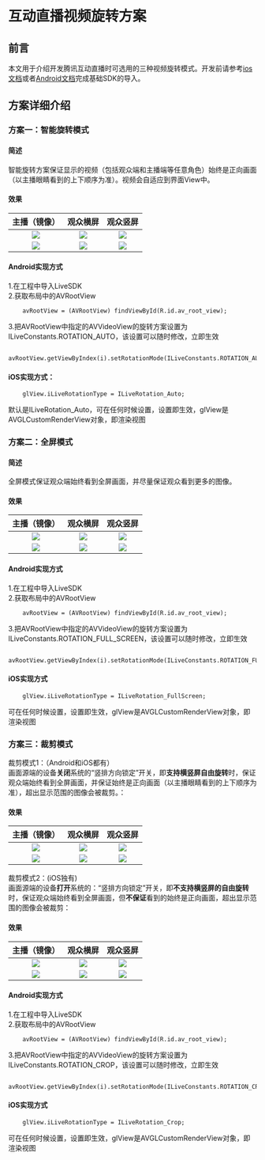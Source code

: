 # 互动直播视频旋转方案
## 前言
本文用于介绍开发腾讯互动直播时可选用的三种视频旋转模式。开发前请参考[ios文档](https://www.qcloud.com/document/product/268/7660)或者[Android文档](https://www.qcloud.com/document/product/268/7658)完成基础SDK的导入。
## 方案详细介绍
### 方案一：智能旋转模式
#### 简述
智能旋转方案保证显示的视频（包括观众端和主播端等任意角色）始终是正向画面（以主播眼睛看到的上下顺序为准）。视频会自适应到界面View中。
#### 效果

| 主播（镜像）| 观众横屏  | 观众竖屏 |
| :------------: |:---------------:| :-----:|
| ![](https://mc.qcloudimg.com/static/img/9c92bc6451a93a712bc690546f50f599/A1.jpg)|![](https://mc.qcloudimg.com/static/img/bcd3f3c3de5f9bde1c4118d2f6b3184e/A2.jpg)|![](https://mc.qcloudimg.com/static/img/3046bacdce4346d3648463f1ff9e9528/A3.jpg) |
| ![](https://mc.qcloudimg.com/static/img/0b060536074d4694135053e50f85ac44/A4.jpg) | ![](https://mc.qcloudimg.com/static/img/b3b5844c8b8ca160a22d997cc5da9e88/A5.jpg)|![](https://mc.qcloudimg.com/static/img/cdd8766bc972215373b1ae8126a73b7a/A6.jpg)|


#### Android实现方式
1.在工程中导入LiveSDK    
2.获取布局中的AVRootView

```
	avRootView = (AVRootView) findViewById(R.id.av_root_view);
```

3.把AVRootView中指定的AVVideoView的旋转方案设置为ILiveConstants.ROTATION_AUTO，该设置可以随时修改，立即生效

```
	avRootView.getViewByIndex(i).setRotationMode(ILiveConstants.ROTATION_AUTO);
```

#### iOS实现方式：

```
    glView.iLiveRotationType = ILiveRotation_Auto;
```    
    
默认是ILiveRotation_Auto，可在任何时候设置，设置即生效，glView是AVGLCustomRenderView对象，即渲染视图
### 方案二：全屏模式
#### 简述
全屏模式保证观众端始终看到全屏画面，并尽量保证观众看到更多的图像。
#### 效果

| 主播（镜像）| 观众横屏  | 观众竖屏 |
| :------------: |:---------------:| :-----:|
| ![](https://mc.qcloudimg.com/static/img/9c92bc6451a93a712bc690546f50f599/B1.jpg)|![](https://mc.qcloudimg.com/static/img/9c92bc6451a93a712bc690546f50f599/B2.jpg)|![](https://mc.qcloudimg.com/static/img/ef07e8078875acf21469c322ce5b0f9a/B3.jpg) |
| ![](https://mc.qcloudimg.com/static/img/0b060536074d4694135053e50f85ac44/B4.jpg) | ![](https://mc.qcloudimg.com/static/img/11cd19c76da96c5407feeaf986c603cd/B5.jpg)|![](https://mc.qcloudimg.com/static/img/cdd8766bc972215373b1ae8126a73b7a/B6.jpg)|


#### Android实现方式
1.在工程中导入LiveSDK    
2.获取布局中的AVRootView

```
	avRootView = (AVRootView) findViewById(R.id.av_root_view);
```

3.把AVRootView中指定的AVVideoView的旋转方案设置为ILiveConstants.ROTATION_FULL_SCREEN，该设置可以随时修改，立即生效

```
	avRootView.getViewByIndex(i).setRotationMode(ILiveConstants.ROTATION_FULL_SCREEN);
```

#### iOS实现方式    

```    
    glView.iLiveRotationType = ILiveRotation_FullScreen;   
```
 
可在任何时候设置，设置即生效，glView是AVGLCustomRenderView对象，即渲染视图

### 方案三：裁剪模式
裁剪模式1：（Android和iOS都有）    
画面源端的设备**关闭**系统的“竖排方向锁定”开关，即**支持横竖屏自由旋转**时，保证观众端始终看到全屏画面，并保证始终是正向画面（以主播眼睛看到的上下顺序为准），超出显示范围的图像会被裁剪。：
#### 效果

| 主播（镜像）| 观众横屏  | 观众竖屏 |
| :------------: |:---------------:| :-----:|
| ![](https://mc.qcloudimg.com/static/img/9c92bc6451a93a712bc690546f50f599/C1.jpg)|![](https://mc.qcloudimg.com/static/img/bcd3f3c3de5f9bde1c4118d2f6b3184e/C2.jpg)|![](https://mc.qcloudimg.com/static/img/a1fa421bdd054eb0f4421f09cc595514/C3.png) |
| ![](https://mc.qcloudimg.com/static/img/0b060536074d4694135053e50f85ac44/C4.jpg) | ![](https://mc.qcloudimg.com/static/img/591b988158d3b3b48c3fdc8f82b6a91e/C5.png)|![](https://mc.qcloudimg.com/static/img/cdd8766bc972215373b1ae8126a73b7a/C6.jpg)|


裁剪模式2：(iOS独有)    
画面源端的设备**打开**系统的：“竖排方向锁定”开关，即**不支持横竖屏的自由旋转**时，保证观众端始终看到全屏画面，但**不保证**看到的始终是正向画面，超出显示范围的图像会被裁剪：
#### 效果

| 主播（镜像）| 观众横屏  | 观众竖屏 |
| :------------: |:---------------:| :-----:|
| ![](https://mc.qcloudimg.com/static/img/9c92bc6451a93a712bc690546f50f599/D1.jpg)|![](https://mc.qcloudimg.com/static/img/bcd3f3c3de5f9bde1c4118d2f6b3184e/D2.jpg)|![](https://mc.qcloudimg.com/static/img/4f95ffe1aa8e9a30c51f187231c5ec69/D3.jpg) |
| ![](https://mc.qcloudimg.com/static/img/0b060536074d4694135053e50f85ac44/D4.jpg) | ![](https://mc.qcloudimg.com/static/img/02689f4cf0bb045daff0d20333d36575/D5.jpg)|![](https://mc.qcloudimg.com/static/img/cdd8766bc972215373b1ae8126a73b7a/D6.jpg)|


#### Android实现方式
1.在工程中导入LiveSDK    
2.获取布局中的AVRootView

```
	avRootView = (AVRootView) findViewById(R.id.av_root_view);
```

3.把AVRootView中指定的AVVideoView的旋转方案设置为ILiveConstants.ROTATION_CROP，该设置可以随时修改，立即生效

```
	avRootView.getViewByIndex(i).setRotationMode(ILiveConstants.ROTATION_CROP);
```	
#### iOS实现方式

```  
    glView.iLiveRotationType = ILiveRotation_Crop;
```  
    
可在任何时候设置，设置即生效，glView是AVGLCustomRenderView对象，即渲染视图
